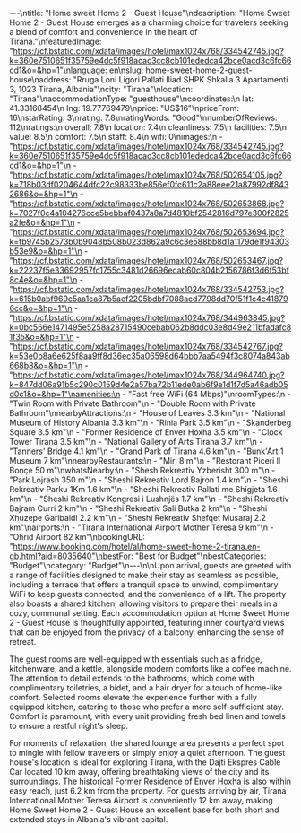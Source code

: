 ---\ntitle: "Home sweet Home 2 - Guest House"\ndescription: "Home Sweet Home 2 - Guest House emerges as a charming choice for travelers seeking a blend of comfort and convenience in the heart of Tirana."\nfeaturedImage: "https://cf.bstatic.com/xdata/images/hotel/max1024x768/334542745.jpg?k=360e7510651f35759e4dc5f918acac3cc8cb101ededca42bce0acd3c6fc66cd1&o=&hp=1"\nlanguage: en\nslug: home-sweet-home-2-guest-house\naddress: "Rruga Loni Ligori Pallati Iliad SHPK Shkalla 3 Apartamenti 3, 1023 Tirana, Albania"\ncity: "Tirana"\nlocation: "Tirana"\naccommodationType: "guesthouse"\ncoordinates:\n  lat: 41.33168454\n  lng: 19.77769479\nprice: "US$16"\npriceFrom: 16\nstarRating: 3\nrating: 7.8\nratingWords: "Good"\nnumberOfReviews: 112\nratings:\n  overall: 7.8\n  location: 7.4\n  cleanliness: 7.5\n  facilities: 7.5\n  value: 8.5\n  comfort: 7.5\n  staff: 8.4\n  wifi: 0\nimages:\n  - "https://cf.bstatic.com/xdata/images/hotel/max1024x768/334542745.jpg?k=360e7510651f35759e4dc5f918acac3cc8cb101ededca42bce0acd3c6fc66cd1&o=&hp=1"\n  - "https://cf.bstatic.com/xdata/images/hotel/max1024x768/502654105.jpg?k=718b03df0204644dfc22c98333be856ef0fc611c2a88eee21a87992df8432686&o=&hp=1"\n  - "https://cf.bstatic.com/xdata/images/hotel/max1024x768/502653868.jpg?k=7027f0c4a104276cce5bebbaf0437a8a7d4810bf2542816d797e300f2825a2fe&o=&hp=1"\n  - "https://cf.bstatic.com/xdata/images/hotel/max1024x768/502653694.jpg?k=fb9745b2573b0b9048b508b023d862a9c6c3e588bb8d1a1179de1f94303b53e9&o=&hp=1"\n  - "https://cf.bstatic.com/xdata/images/hotel/max1024x768/502653467.jpg?k=22237f5e33692957fc1755c3481d26696ecab60c804b2156786f3d6f53bf8c4e&o=&hp=1"\n  - "https://cf.bstatic.com/xdata/images/hotel/max1024x768/334542753.jpg?k=615b0abf969c5aa1ca87b5aef2205bdbf7088acd7798dd70f51f1c4c418796cc&o=&hp=1"\n  - "https://cf.bstatic.com/xdata/images/hotel/max1024x768/344963845.jpg?k=0bc566e1471495e5258a28715490cebab062b8ddc03e8d49e211bfadafc81f35&o=&hp=1"\n  - "https://cf.bstatic.com/xdata/images/hotel/max1024x768/334542767.jpg?k=53e0b8a6e625f8aa9ff8d36ec35a06598d64bbb7aa5494f3c8074a843ab668b8&o=&hp=1"\n  - "https://cf.bstatic.com/xdata/images/hotel/max1024x768/344964740.jpg?k=847dd06a91b5c290c0159d4e2a57ba72b11ede0ab6f9e1d1f7d5a46adb05d0c1&o=&hp=1"\namenities:\n  - "Fast free WiFi (64 Mbps)"\nroomTypes:\n  - "Twin Room with Private Bathroom"\n  - "Double Room with Private Bathroom"\nnearbyAttractions:\n  - "House of Leaves 3.3 km"\n  - "National Museum of History Albania 3.3 km"\n  - "Rinia Park 3.5 km"\n  - "Skanderbeg Square 3.5 km"\n  - "Former Residence of Enver Hoxha 3.5 km"\n  - "Clock Tower Tirana 3.5 km"\n  - "National Gallery of Arts Tirana 3.7 km"\n  - "Tanners' Bridge 4.1 km"\n  - "Grand Park of Tirana 4.6 km"\n  - "Bunk'Art 1 Museum 7 km"\nnearbyRestaurants:\n  - "Miri 8 m"\n  - "Restorant Piceri Il Bonçe 50 m"\nwhatsNearby:\n  - "Shesh Rekreativ Yzberisht 300 m"\n  - "Park Lojrash 350 m"\n  - "Sheshi Rekreativ Lord Bajron 1.4 km"\n  - "Sheshi Rekreativ Parku 1Km 1.6 km"\n  - "Sheshi Rekreativ Pallati me Shigjeta 1.6 km"\n  - "Sheshi Rekreativ Kongresi i Lushnjës 1.7 km"\n  - "Sheshi Rekreativ Bajram Curri 2 km"\n  - "Sheshi Rekreativ Sali Butka 2 km"\n  - "Sheshi Xhuzepe Garibaldi 2.2 km"\n  - "Sheshi Rekreativ Shefqet Musaraj 2.2 km"\nairports:\n  - "Tirana International Airport Mother Teresa 9 km"\n  - "Ohrid Airport 82 km"\nbookingURL: "https://www.booking.com/hotel/al/home-sweet-home-2-tirana.en-gb.html?aid=8035640"\nbestFor: "Best for Budget"\nbestCategories: "Budget"\ncategory: "Budget"\n---\n\nUpon arrival, guests are greeted with a range of facilities designed to make their stay as seamless as possible, including a terrace that offers a tranquil space to unwind, complimentary WiFi to keep guests connected, and the convenience of a lift. The property also boasts a shared kitchen, allowing visitors to prepare their meals in a cozy, communal setting. Each accommodation option at Home Sweet Home 2 - Guest House is thoughtfully appointed, featuring inner courtyard views that can be enjoyed from the privacy of a balcony, enhancing the sense of retreat.

The guest rooms are well-equipped with essentials such as a fridge, kitchenware, and a kettle, alongside modern comforts like a coffee machine. The attention to detail extends to the bathrooms, which come with complimentary toiletries, a bidet, and a hair dryer for a touch of home-like comfort. Selected rooms elevate the experience further with a fully equipped kitchen, catering to those who prefer a more self-sufficient stay. Comfort is paramount, with every unit providing fresh bed linen and towels to ensure a restful night's sleep.

For moments of relaxation, the shared lounge area presents a perfect spot to mingle with fellow travelers or simply enjoy a quiet afternoon. The guest house's location is ideal for exploring Tirana, with the Dajti Ekspres Cable Car located 10 km away, offering breathtaking views of the city and its surroundings. The historical Former Residence of Enver Hoxha is also within easy reach, just 6.2 km from the property. For guests arriving by air, Tirana International Mother Teresa Airport is conveniently 12 km away, making Home Sweet Home 2 - Guest House an excellent base for both short and extended stays in Albania's vibrant capital.